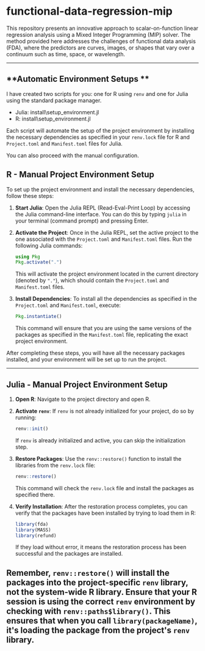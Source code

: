 # functional-data-regression-mip
This repository presents an innovative approach to scalar-on-function linear regression analysis using a Mixed Integer Programming (MIP) solver. The method provided here addresses the challenges of functional data analysis (FDA), where the predictors are curves, images, or shapes that vary over a continuum such as time, space, or wavelength.




---
## **Automatic Environment Setups **

I have created two scripts for you: one for R using `renv` and one for Julia using the standard package manager.

- Julia: install\setup_environment.jl
- R: install\setup_environment.jl

Each script will automate the setup of the project environment by installing the necessary dependencies as specified in your `renv.lock` file for R and `Project.toml` and `Manifest.toml` files for Julia.

You can also proceed with the manual configuration.

## R - Manual Project Environment Setup 


To set up the project environment and install the necessary dependencies, follow these steps:

1. **Start Julia**: Open the Julia REPL (Read-Eval-Print Loop) by accessing the Julia command-line interface. You can do this by typing `julia` in your terminal (command prompt) and pressing Enter.

2. **Activate the Project**: Once in the Julia REPL, set the active project to the one associated with the `Project.toml` and `Manifest.toml` files. Run the following Julia commands:

   ```julia
   using Pkg
   Pkg.activate(".")
   ```

   This will activate the project environment located in the current directory (denoted by `"."`), which should contain the `Project.toml` and `Manifest.toml` files.

3. **Install Dependencies**: To install all the dependencies as specified in the `Project.toml` and `Manifest.toml`, execute:

   ```julia
   Pkg.instantiate()
   ```

   This command will ensure that you are using the same versions of the packages as specified in the `Manifest.toml` file, replicating the exact project environment.

After completing these steps, you will have all the necessary packages installed, and your environment will be set up to run the project.

---


## Julia - Manual Project Environment Setup 

1. **Open R**: Navigate to the project directory and open R.

2. **Activate `renv`**: If `renv` is not already initialized for your project, do so by running:

    ```R
    renv::init()
    ```

    If `renv` is already initialized and active, you can skip the initialization step.

3. **Restore Packages**: Use the `renv::restore()` function to install the libraries from the `renv.lock` file:

    ```R
    renv::restore()
    ```

    This command will check the `renv.lock` file and install the packages as specified there.

4. **Verify Installation**: After the restoration process completes, you can verify that the packages have been installed by trying to load them in R:

    ```R
    library(fda)
    library(MASS)
    library(refund)
    ```

    If they load without error, it means the restoration process has been successful and the packages are installed.

Remember, `renv::restore()` will install the packages into the project-specific `renv` library, not the system-wide R library. Ensure that your R session is using the correct `renv` environment by checking with `renv::paths$library()`. This ensures that when you call `library(packageName)`, it's loading the package from the project's `renv` library.
---
